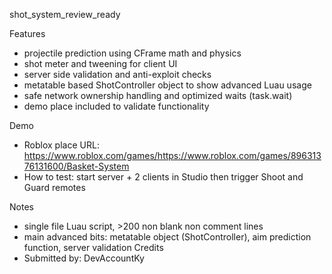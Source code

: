 shot_system_review_ready

Features
- projectile prediction using CFrame math and physics
- shot meter and tweening for client UI
- server side validation and anti-exploit checks
- metatable based ShotController object to show advanced Luau usage
- safe network ownership handling and optimized waits (task.wait)
- demo place included to validate functionality

Demo
- Roblox place URL: https://www.roblox.com/games/https://www.roblox.com/games/89631376131600/Basket-System
- How to test: start server + 2 clients in Studio then trigger Shoot and Guard remotes

Notes
- single file Luau script, >200 non blank non comment lines
- main advanced bits: metatable object (ShotController), aim prediction function, server validation
Credits
- Submitted by: DevAccountKy
